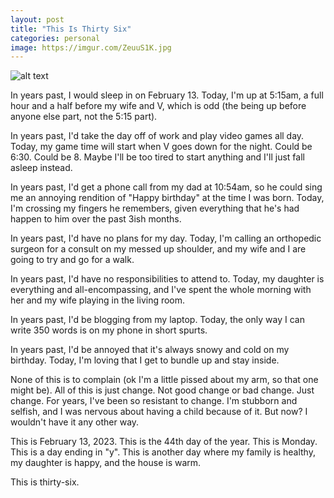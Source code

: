 ```yaml
---
layout: post
title: "This Is Thirty Six"
categories: personal
image: https://imgur.com/ZeuuS1K.jpg
---
```


![alt text][headerImg]

In years past, I would sleep in on February 13. Today, I'm up at 5:15am, a full hour and a half before my wife and V, which is odd (the being up before anyone else part, not the 5:15 part).

In years past, I'd take the day off of work and play video games all day. Today, my game time will start when V goes down for the night. Could be 6:30. Could be 8. Maybe I'll be too tired to start anything and I'll just fall asleep instead.

In years past, I'd get a phone call from my dad at 10:54am, so he could sing me an annoying rendition of "Happy birthday" at the time I was born. Today, I'm crossing my fingers he remembers, given everything that he's had happen to him over the past 3ish months.

In years past, I'd have no plans for my day. Today, I'm calling an orthopedic surgeon for a consult on my messed up shoulder, and my wife and I are going to try and go for a walk.

In years past, I'd have no responsibilities to attend to. Today, my daughter is everything and all-encompassing, and I've spent the whole morning with her and my wife playing in the living room.

In years past, I'd be blogging from my laptop. Today, the only way I can write 350 words is on my phone in short spurts.

In years past, I'd be annoyed that it's always snowy and cold on my birthday. Today, I'm loving that I get to bundle up and stay inside.

None of this is to complain (ok I'm a little pissed about my arm, so that one might be). All of this is just change. Not good change or bad change. Just change. For years, I've been so resistant to change. I'm stubborn and selfish, and I was nervous about having a child because of it. But now? I wouldn't have it any other way.

This is February 13, 2023. This is the 44th day of the year. This is Monday. This is a day ending in "y". This is another day where my family is healthy, my daughter is happy, and the house is warm.

This is thirty-six.

[headerImg]: https://imgur.com/ZeuuS1K.jpg "The most fascinating thing in the world for my daughter is staring through a crunchy pineapple ring at her mom"
